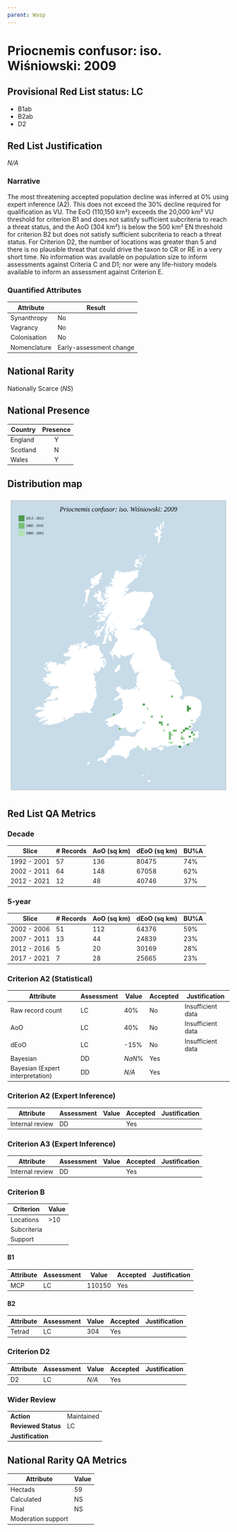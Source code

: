 ```yaml
---
parent: Wasp
---
```


# Priocnemis confusor: iso. Wiśniowski: 2009

## Provisional Red List status: LC
- B1ab
- B2ab
- D2

## Red List Justification
*N/A*

### Narrative


The most threatening accepted population decline was inferred at 0% using expert inference (A2). This does not exceed the 30% decline required for qualification as VU. The EoO (110,150 km²) exceeds the 20,000 km² VU threshold for criterion B1 and does not satisfy sufficient subcriteria to reach a threat status, and the AoO (304 km²) is below the 500 km² EN threshold for criterion B2 but does not satisfy sufficient subcriteria to reach a threat status. For Criterion D2, the number of locations was greater than 5 and there is no plausible threat that could drive the taxon to CR or RE in a very short time. No information was available on population size to inform assessments against Criteria C and D1; nor were any life-history models available to inform an assessment against Criterion E.

### Quantified Attributes
|Attribute|Result|
|---|---|
|Synanthropy|No|
|Vagrancy|No|
|Colonisation|No|
|Nomenclature|Early-assessment change|


## National Rarity
Nationally Scarce (*NS*)

## National Presence
|Country|Presence
|---|:-:|
|England|Y|
|Scotland|N|
|Wales|Y|


## Distribution map
![](../map/684.svg)

## Red List QA Metrics
### Decade
| Slice | # Records | AoO (sq km) | dEoO (sq km) |BU%A |
|---|---|---|---|---|
|1992 - 2001|57|136|80475|74%|
|2002 - 2011|64|148|67058|62%|
|2012 - 2021|12|48|40746|37%|

### 5-year
| Slice | # Records | AoO (sq km) | dEoO (sq km) |BU%A |
|---|---|---|---|---|
|2002 - 2006|51|112|64376|59%|
|2007 - 2011|13|44|24839|23%|
|2012 - 2016|5|20|30169|28%|
|2017 - 2021|7|28|25665|23%|

### Criterion A2 (Statistical)
|Attribute|Assessment|Value|Accepted|Justification
|---|---|---|---|---|
|Raw record count|LC|40%|No|Insufficient data|
|AoO|LC|40%|No|Insufficient data|
|dEoO|LC|-15%|No|Insufficient data|
|Bayesian|DD|*NaN*%|Yes||
|Bayesian (Expert interpretation)|DD|*N/A*|Yes||

### Criterion A2 (Expert Inference)
|Attribute|Assessment|Value|Accepted|Justification
|---|---|---|---|---|
|Internal review|DD||Yes||

### Criterion A3 (Expert Inference)
|Attribute|Assessment|Value|Accepted|Justification
|---|---|---|---|---|
|Internal review|DD||Yes||

### Criterion B
|Criterion| Value|
|---|---|
|Locations|>10|
|Subcriteria||
|Support||

#### B1
|Attribute|Assessment|Value|Accepted|Justification
|---|---|---|---|---|
|MCP|LC|110150|Yes||

#### B2
|Attribute|Assessment|Value|Accepted|Justification
|---|---|---|---|---|
|Tetrad|LC|304|Yes||

### Criterion D2
|Attribute|Assessment|Value|Accepted|Justification
|---|---|---|---|---|
|D2|LC|*N/A*|Yes||

### Wider Review
|  |  |
|---|---|
|**Action**|Maintained|
|**Reviewed Status**|LC|
|**Justification**||

## National Rarity QA Metrics
|Attribute|Value|
|---|---|
|Hectads|59|
|Calculated|NS|
|Final|NS|
|Moderation support||
